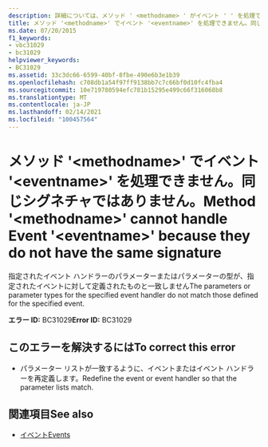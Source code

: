 ```yaml
---
description: 詳細については、メソッド ' <methodname> ' がイベント ' ' を処理できません。 <eventname> 同じシグネチャがありません。
title: メソッド '<methodname>' でイベント '<eventname>' を処理できません。同じシグネチャではありません。
ms.date: 07/20/2015
f1_keywords:
- vbc31029
- bc31029
helpviewer_keywords:
- BC31029
ms.assetid: 33c3dc66-6599-40bf-8fbe-490e6b3e1b39
ms.openlocfilehash: c708db1a54f97ff9138bb7c7c66bf0d10fc4fba4
ms.sourcegitcommit: 10e719780594efc781b15295e499c66f316068b8
ms.translationtype: MT
ms.contentlocale: ja-JP
ms.lasthandoff: 02/14/2021
ms.locfileid: "100457564"
---
```

# <a name="method-methodname-cannot-handle-event-eventname-because-they-do-not-have-the-same-signature"></a><span data-ttu-id="c57d0-103">メソッド '\<methodname>' でイベント '\<eventname>' を処理できません。同じシグネチャではありません。</span><span class="sxs-lookup"><span data-stu-id="c57d0-103">Method '\<methodname>' cannot handle Event '\<eventname>' because they do not have the same signature</span></span>

<span data-ttu-id="c57d0-104">指定されたイベント ハンドラーのパラメーターまたはパラメーターの型が、指定されたイベントに対して定義されたものと一致しません</span><span class="sxs-lookup"><span data-stu-id="c57d0-104">The parameters or parameter types for the specified event handler do not match those defined for the specified event.</span></span>  
  
 <span data-ttu-id="c57d0-105">**エラー ID:** BC31029</span><span class="sxs-lookup"><span data-stu-id="c57d0-105">**Error ID:** BC31029</span></span>  
  
## <a name="to-correct-this-error"></a><span data-ttu-id="c57d0-106">このエラーを解決するには</span><span class="sxs-lookup"><span data-stu-id="c57d0-106">To correct this error</span></span>  
  
- <span data-ttu-id="c57d0-107">パラメーター リストが一致するように、イベントまたはイベント ハンドラーを再定義します。</span><span class="sxs-lookup"><span data-stu-id="c57d0-107">Redefine the event or event handler so that the parameter lists match.</span></span>  
  
## <a name="see-also"></a><span data-ttu-id="c57d0-108">関連項目</span><span class="sxs-lookup"><span data-stu-id="c57d0-108">See also</span></span>

- [<span data-ttu-id="c57d0-109">イベント</span><span class="sxs-lookup"><span data-stu-id="c57d0-109">Events</span></span>](../programming-guide/language-features/events/index.md)
